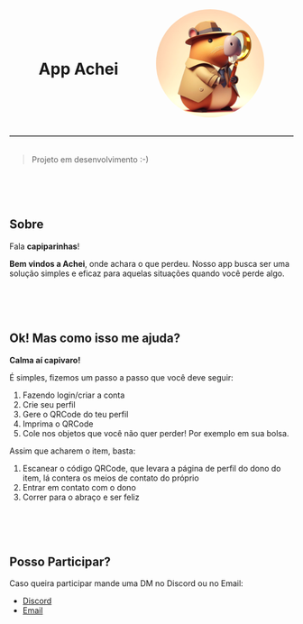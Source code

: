 <center style="
  padding-top: 2rem;
  padding-bottom: 2rem;
  display: flex;
  gap: 0.95rem;
  align-items: center;
  justify-content: space-evenly;
  margin-bottom: 2rem;
  border-bottom: 2px solid #000000a4;
">

  <h1>
    App Achei
  </h1>

  <img src="./assets/images/favicon/android-chrome-192x192.png" alt="Capypara Homes" style="border-radius: 50%;" />
</center>


> Projeto em desenvolvimento :-)

<br>
<br>
<br>


## Sobre

Fala **capiparinhas**!

**Bem vindos a Achei**, onde achara o que perdeu. Nosso app busca ser uma solução simples e eficaz para aquelas situações quando você perde algo.


<br>
<br>
<br>


## Ok! Mas como isso me ajuda?

**Calma aí capivaro!**

É simples, fizemos um passo a passo que você deve seguir:

1. Fazendo login/criar a conta 
2. Crie seu perfil
3. Gere o QRCode do teu perfil
4. Imprima o QRCode
5. Cole nos objetos que você não quer perder! Por exemplo em sua bolsa.

Assim que acharem o item, basta:
1. Escanear o código QRCode, que levara a página de perfil do dono do item, lá contera os meios de contato do próprio
2. Entrar em contato com o dono 
3. Correr para o abraço e ser feliz

<br>
<br>
<br>


## Posso Participar?

Caso queira participar mande uma DM no Discord ou no Email:
- [Discord]()
- [Email]()

